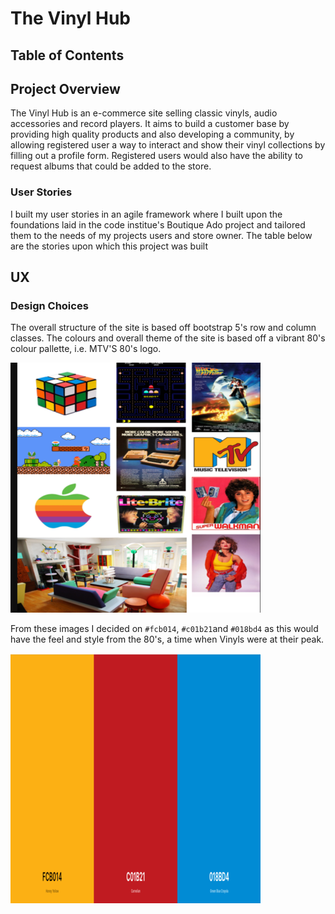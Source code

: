 # The Vinyl Hub

## Table of Contents

## Project Overview
The Vinyl Hub is an e-commerce site selling classic vinyls, audio accessories and record players.
It aims to build a customer base by providing high quality products and also developing a community,
by allowing registered user a way to interact and show their vinyl collections by filling out a profile form.
Registered users would also have the ability to request albums that could be added to the store.


### User Stories 
I built my user stories in an agile framework where I built upon the foundations laid in 
the code institue's Boutique Ado project and tailored them to the needs of my projects users and store owner.
The table below are the stories upon which this project was built

## UX

### Design Choices 

The overall structure of the site is based off bootstrap 5's row and column classes.
The colours and overall theme of the site is based off a vibrant 80's colour pallette, i.e. MTV'S 80's logo.

![80s brand inspiration](media/1980s-brand-inspiration_1_400x400.png)

From these images I decided on `#fcb014`, `#c01b21`and `#018bd4` as this would have the feel and style from the 80's,
a time when Vinyls were at their peak.

![colour pallette](media/mtv-80s-color-scheme_400x400.png)

